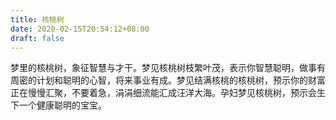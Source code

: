 ```yaml
---
title: 核桃树
date: 2020-02-15T20:54:12+08:00
draft: false
---
```


梦里的核桃树，象征智慧与才干。梦见核桃树枝繁叶茂，表示你智慧聪明，做事有周密的计划和聪明的心智，将来事业有成。梦见结满核桃的核桃树，预示你的财富正在慢慢汇聚，不要着急，涓涓细流能汇成汪洋大海。孕妇梦见核桃树，预示会生下一个健康聪明的宝宝。